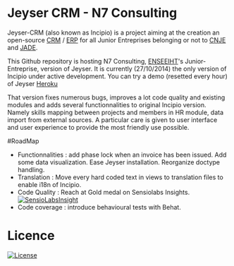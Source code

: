 # Jeyser CRM - N7 Consulting

Jeyser-CRM (also known as Incipio) is a project aiming at the creation an open-source [CRM](https://en.wikipedia.org/wiki/Customer_relationship_management) / [ERP](https://en.wikipedia.org/wiki/Enterprise_resource_planning) for all Junior Entreprises belonging or not to [CNJE](http://www.junior-entreprises.com/) and [JADE](http://www.jadenet.org/).

This Github repository is hosting N7 Consulting, [ENSEEIHT](http://www.enseeiht.fr/fr/index.html)'s Junior-Entreprise, version of Jeyser. It is currently (27/10/2014) the only version of Incipio under active development. You can try a demo (resetted every hour) of Jeyser [Heroku](https://jeyser-demo.herokuapp.com/)

That version fixes numerous bugs, improves a lot code quality and existing modules and adds several functionnalities to original Incipio version. Namely skills mapping between projects and members in HR module, data import from external sources. A particular care is given to user interface and user experience to provide the most friendly use possible.

#RoadMap

- Functionnalities : add phase lock when an invoice has been issued. Add some data visualization. Ease Jeyser installation. Reorganize doctype handling.
- Translation : Move every hard coded text in views to translation files to enable i18n of Incipio.
- Code Quality : Reach at Gold medal on Sensiolabs Insights. [![SensioLabsInsight](https://insight.sensiolabs.com/projects/b2a395d1-acaa-4305-a30e-3a326fdb7c3a/small.png)](https://insight.sensiolabs.com/projects/b2a395d1-acaa-4305-a30e-3a326fdb7c3a)
- Code coverage : introduce behavioural tests with Behat.


# Licence

[![License](https://img.shields.io/badge/Licence-GNU%20AGPL-red.svg?style=flat-square)](LICENSE)


